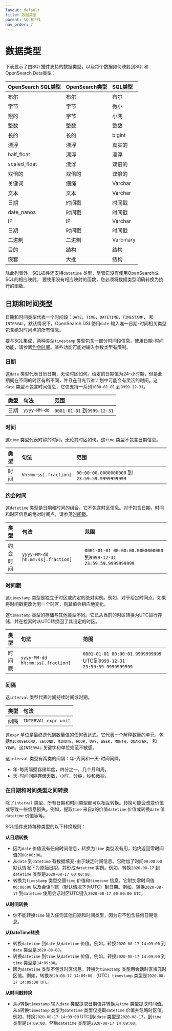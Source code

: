 ```yaml
---
layout: default
title: 数据类型
parent: SQL和PPL
nav_order: 7
---
```


# 数据类型

下表显示了由SQL插件支持的数据类型，以及每个数据如何映射到SQL和OpenSearch Data类型：

| OpenSearch SQL类型| OpenSearch类型| SQL类型
:--- | :--- | :---
布尔|布尔|布尔
字节|字节|微小
短的|字节|小网
整数|整数|整数
长的| 长的|bigint
漂浮|漂浮|真实的
half_float| 漂浮| 漂浮
scaled_float| 漂浮| 双倍的
双倍的| 双倍的| 双倍的
关键词|细绳| Varchar
文本| 文本| Varchar
日期| 时间戳| 时间戳
date_nanos| 时间戳| 时间戳
IP| IP| Varchar
日期| 时间戳| 时间戳
二进制| 二进制| Varbinary
目的| 结构| 结构
嵌套| 大批| 结构

除此列表外，SQL插件还支持`datetime` 类型，尽管它没有使用OpenSearch或SQL的相应映射。
要使用没有相应映射的函数，您必须将数据类型明确转换为执行的函数。


## 日期和时间类型

日期和时间类型代表一个时间段：`DATE`，`TIME`，`DATETIME`，`TIMESTAMP`， 和`INTERVAL`。默认情况下，OpenSearch DSL使用`date` 输入唯一日期-时间相关类型包含绝对时间点的所有信息。

要与SQL集成，两种类型`timestamp` 类型包含一部分时间段信息。使用日期-时间功能，请参阅[约会时间]({{site.url}}{{site.baseurl}}/search-plugins/sql/functions#date-and-time)。某些功能可能对输入参数类型有限制。


### 日期

这`date` 类型代表日历日期，无论时区如何。给定的日期值为24-小时期，但是此期间在不同的时区有所不同，并且在日光节省计划中可能会有灵活的时间。这`date` 类型不包含时间信息，它仅支持一系列`1000-01-01` 到`9999-12-31`。

| 类型| 句法| 范围
:--- | :--- | :---
日期| `yyyy-MM-dd` | `0001-01-01` 到`9999-12-31`

### 时间

这`time` 类型代表时钟的时间，无论其时区如何。这`time` 类型不包含日期信息。

| 类型| 句法| 范围
:--- | :--- | :---
时间| `hh:mm:ss[.fraction]` | `00:00:00.0000000000` 到`23:59:59.9999999999`

### 约会时间

这`datetime` 类型是日期和时间的组合。它不包含时区信息。对于包含日期，时间和时区信息的绝对时间点，请参见[时间戳](#timestamp)。

| 类型| 句法| 范围
:--- | :--- | :---
约会时间| `yyyy-MM-dd hh:mm:ss[.fraction]` | `0001-01-01 00:00:00.0000000000` 到`9999-12-31 23:59:59.9999999999`

### 时间戳

这`timestamp` 类型是独立于时区或约定的绝对实例。例如，对于给定时间点，如果将时间戳更改为另一个时区，则其值会相应地变化。

这`timestamp` 类型的存储与其他类型不同。它已从当前的时区转换为UTC进行存储，并在检索时从UTC转换回了其设定的时区。

| 类型| 句法| 范围
:--- | :--- | :---
时间戳| `yyyy-MM-dd hh:mm:ss[.fraction]` | `0001-01-01 00:00:01.9999999999` UTC到`9999-12-31 23:59:59.9999999999`

### 间隔

这`interval` 类型代表时间持续时间或时期。

| 类型| 句法
:--- | :---
间隔| `INTERVAL expr unit`

这`expr` 单位是最终迭代到数量值的任何表达式。它代表一个解释数量的单元，包括`MICROSECOND`，`SECOND`，`MINUTE`，`HOUR`，`DAY`，`WEEK`，`MONTH`，`QUARTER`， 和`YEAR`。这`INTERVAL` 关键字和单位规范不敏感。

这`interval` 类型有两类的间隔：年-周间和一天-时间间隔。

- 年-每周隔壁存储年度，四分之一，几个月和周。
- 天-时间间隔存储天数，小时，分钟，秒和微秒。


### 在日期和时间类型之间转换

除了`interval` 类型，所有日期和时间类型都可以相互转换。转换可能会改变价值或导致一些信息损失。例如，提取`time` 来自a的价值`datetime` 价值或转换`date` 值`datetime` 价值等等。

SQL插件支持每种类型的以下转换规则：

**从日期转换**

- 因为`date` 价值没有任何时间信息，转换为`time` 类型没有用，始终返回零时间值的`00:00:00`。
- 从`date` 到`datetime` 有数据填充-由于缺乏时间信息。它附加了时间`00:00:00` 默认情况下为原始日期，并形成`datetime` 实例。例如，转换`2020-08-17` 到`datetime` 类型是`2020-08-17 00:00:00`。
- 转换为`timestamp` 类型交替`time` 价值和`timezone` 信息。它附加零时间值`00:00:00` 以及会话时区（默认情况下为UTC）到日期。例如，转换`2020-08-17` 到`datetime` 使用会话时区UTC键入`2020-08-17 00:00:00 UTC`。

**从时间转换**

- 你不能转换`time` 输入任何其他日期和时间类型，因为它不包含任何日期信息。

**从DateTime转换**

- 转换`datetime` 到`date` 从`datetime` 价值。例如，转换`2020-08-17 14:09:00` 到`date` 类型是`2020-08-08`。
- 转换`datetime` 到`time` 从`datetime` 价值。例如，转换`2020-08-17 14:09:00` 到`time` 类型是`14:09:00`。
- 因为`datetime` 类型不包含时区信息，转换为`timestamp` 类型用会话时区填充时区值。例如，转换`2020-08-17 14:09:00` （UTC）`timestamp` 类型是`2020-08-17 14:09:00 UTC`。

**从时间戳转换**

- 从a转换`timestamp` 输入`date` 类型提取日期值并转换为`time` 类型提取时间值。从a转换`timestamp` 类型为`datetime` 类型仅提取`datetime` 价值并忽略时区值。例如，转换`2020-08-17 14:09:00` UTC到a`date` 类型是`2020-08-17`，到`time` 类型是`14:09:00`，然后`datetime` 类型是`2020-08-17 14:09:00`。

